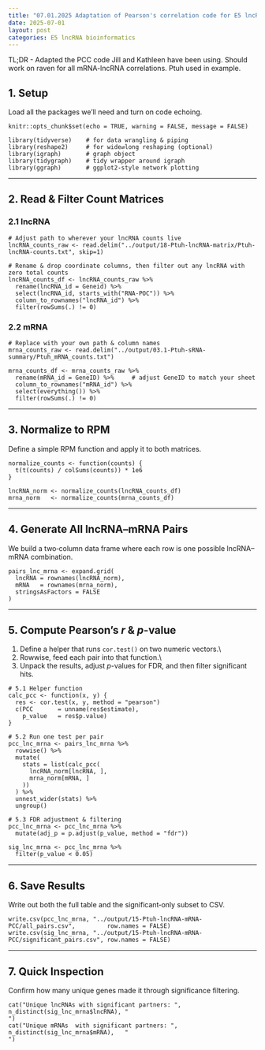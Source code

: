 ```yaml
---
title: "07.01.2025 Adaptation of Pearson's correlation code for E5 lncRNA"
date: 2025-07-01
layout: post
categories: E5 lncRNA bioinformatics
---
```


TL;DR - Adapted the PCC code Jill and Kathleen have been using. Should work on raven for all mRNA-lncRNA correlations. Ptuh used in example.

## 1. Setup

Load all the packages we’ll need and turn on code echoing.

```{r}
knitr::opts_chunk$set(echo = TRUE, warning = FALSE, message = FALSE)

library(tidyverse)    # for data wrangling & piping
library(reshape2)     # for wide⇄long reshaping (optional)
library(igraph)       # graph object
library(tidygraph)    # tidy wrapper around igraph
library(ggraph)       # ggplot2-style network plotting
```

------------------------------------------------------------------------

## 2. Read & Filter Count Matrices

### 2.1 lncRNA

```{r}
# Adjust path to wherever your lncRNA counts live
lncRNA_counts_raw <- read.delim("../output/18-Ptuh-lncRNA-matrix/Ptuh-lncRNA-counts.txt", skip=1)

# Rename & drop coordinate columns, then filter out any lncRNA with zero total counts
lncRNA_counts_df <- lncRNA_counts_raw %>%
  rename(lncRNA_id = Geneid) %>%
  select(lncRNA_id, starts_with("RNA-POC")) %>% 
  column_to_rownames("lncRNA_id") %>%
  filter(rowSums(.) != 0)
```

### 2.2 mRNA

```{r}
# Replace with your own path & column names
mrna_counts_raw <- read.delim("../output/03.1-Ptuh-sRNA-summary/Ptuh_mRNA_counts.txt")

mrna_counts_df <- mrna_counts_raw %>%
  rename(mRNA_id = GeneID) %>%     # adjust GeneID to match your sheet
  column_to_rownames("mRNA_id") %>%
  select(everything()) %>%
  filter(rowSums(.) != 0)
```

------------------------------------------------------------------------

## 3. Normalize to RPM

Define a simple RPM function and apply it to both matrices.

```{r}
normalize_counts <- function(counts) {
  t(t(counts) / colSums(counts)) * 1e6
}

lncRNA_norm <- normalize_counts(lncRNA_counts_df)
mrna_norm   <- normalize_counts(mrna_counts_df)
```

------------------------------------------------------------------------

## 4. Generate All lncRNA–mRNA Pairs

We build a two‐column data frame where each row is one possible lncRNA–mRNA combination.

```{r}
pairs_lnc_mrna <- expand.grid(
  lncRNA = rownames(lncRNA_norm),
  mRNA   = rownames(mrna_norm),
  stringsAsFactors = FALSE
)
```

------------------------------------------------------------------------

## 5. Compute Pearson’s *r* & *p*-value

1.  Define a helper that runs `cor.test()` on two numeric vectors.\
2.  Rowwise, feed each pair into that function.\
3.  Unpack the results, adjust *p*-values for FDR, and then filter significant hits.

```{r}
# 5.1 Helper function
calc_pcc <- function(x, y) {
  res <- cor.test(x, y, method = "pearson")
  c(PCC       = unname(res$estimate),
    p_value   = res$p.value)
}

# 5.2 Run one test per pair
pcc_lnc_mrna <- pairs_lnc_mrna %>%
  rowwise() %>%
  mutate(
    stats = list(calc_pcc(
      lncRNA_norm[lncRNA, ],
      mrna_norm[mRNA, ]
    ))
  ) %>%
  unnest_wider(stats) %>%
  ungroup()

# 5.3 FDR adjustment & filtering
pcc_lnc_mrna <- pcc_lnc_mrna %>%
  mutate(adj_p = p.adjust(p_value, method = "fdr"))

sig_lnc_mrna <- pcc_lnc_mrna %>%
  filter(p_value < 0.05)
```

------------------------------------------------------------------------

## 6. Save Results

Write out both the full table and the significant‐only subset to CSV.

```{r}
write.csv(pcc_lnc_mrna, "../output/15-Ptuh-lncRNA-mRNA-PCC/all_pairs.csv",         row.names = FALSE)
write.csv(sig_lnc_mrna, "../output/15-Ptuh-lncRNA-mRNA-PCC/significant_pairs.csv", row.names = FALSE)
```

------------------------------------------------------------------------

## 7. Quick Inspection

Confirm how many unique genes made it through significance filtering.

```{r}
cat("Unique lncRNAs with significant partners: ", n_distinct(sig_lnc_mrna$lncRNA), "
")
cat("Unique mRNAs  with significant partners: ", n_distinct(sig_lnc_mrna$mRNA),   "
")
```
